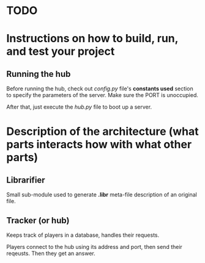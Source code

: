 # TODO

# Instructions on how to build, run, and test your project

## Running the hub

Before running the hub, check out *config.py* file's **constants used** section to specify the parameters of the server.
Make sure the PORT is unoccupied.

After that, just execute the *hub.py* file to boot up a server.

# Description of the architecture (what parts interacts how with what other parts)

## Librarifier
Small sub-module used to generate **.libr** meta-file description of an original file.

## Tracker (or hub)
Keeps track of players in a database, handles their requests.

Players connect to the hub using its address and port, then send their reqeusts. Then they get an answer.
